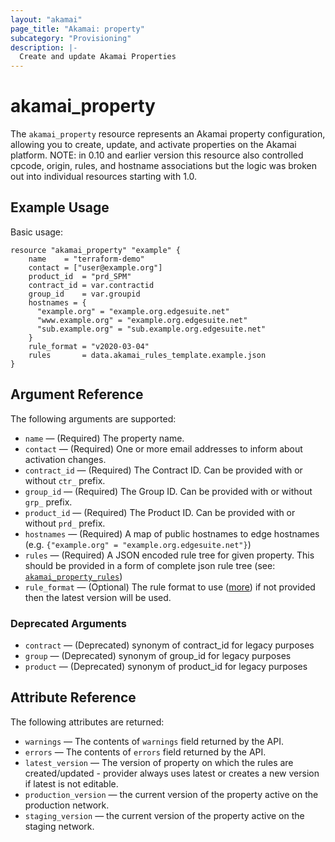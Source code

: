 ```yaml
---
layout: "akamai"
page_title: "Akamai: property"
subcategory: "Provisioning"
description: |-
  Create and update Akamai Properties
---
```


# akamai_property

The `akamai_property` resource represents an Akamai property configuration, allowing you to create,
update, and activate properties on the Akamai platform. NOTE: in 0.10 and earlier version this resource also 
controlled cpcode, origin, rules, and hostname associations but the logic was broken out into individual resources 
starting with 1.0.

## Example Usage

Basic usage:

```hcl
resource "akamai_property" "example" {
    name    = "terraform-demo"
    contact = ["user@example.org"]
    product_id  = "prd_SPM"
    contract_id = var.contractid
    group_id    = var.groupid
    hostnames = {
      "example.org" = "example.org.edgesuite.net"
      "www.example.org" = "example.org.edgesuite.net" 
      "sub.example.org" = "sub.example.org.edgesuite.net"
    }
    rule_format = "v2020-03-04"
    rules       = data.akamai_rules_template.example.json
}
```

## Argument Reference

The following arguments are supported:

* `name` — (Required) The property name.
* `contact` — (Required) One or more email addresses to inform about activation changes.
* `contract_id` — (Required) The Contract ID.  Can be provided with or without `ctr_` prefix.
* `group_id` — (Required) The Group ID. Can be provided with or without `grp_` prefix.
* `product_id` — (Required) The Product ID. Can be provided with or without `prd_` prefix.
* `hostnames` — (Required) A map of public hostnames to edge hostnames (e.g. `{"example.org" = "example.org.edgesuite.net"}`)
* `rules` — (Required) A JSON encoded rule tree for given property. This should be provided in a form of complete json rule tree (see: [`akamai_property_rules`](../data-sources/property_rules.md))
* `rule_format` — (Optional) The rule format to use ([more](https://developer.akamai.com/api/core_features/property_manager/v1.html#getruleformats)) if not provided then the latest version will be used.

### Deprecated Arguments
* `contract` — (Deprecated) synonym of contract_id for legacy purposes
* `group` — (Deprecated) synonym of group_id for legacy purposes
* `product` — (Deprecated) synonym of product_id for legacy purposes

## Attribute Reference

The following attributes are returned:

* `warnings` — The contents of `warnings` field returned by the API.
* `errors` — The contents of `errors` field returned by the API.
* `latest_version` — The version of property on which the rules are created/updated - provider always uses latest or creates a new version if latest is not editable.
* `production_version` — the current version of the property active on the production network.
* `staging_version` — the current version of the property active on the staging network.
